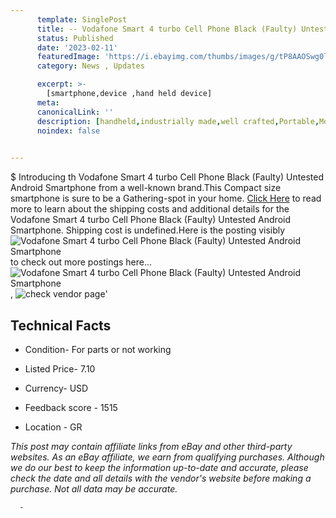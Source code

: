 ```yaml
---
      template: SinglePost
      title: -- Vodafone Smart 4 turbo Cell Phone Black (Faulty) Untested Android Smartphone
      status: Published
      date: '2023-02-11'
      featuredImage: 'https://i.ebayimg.com/thumbs/images/g/tP8AAOSwg0li0OCE/s-l225.jpg'
      category: News , Updates

      excerpt: >-
        [smartphone,device ,hand held device]
      meta:
      canonicalLink: ''
      description: [handheld,industrially made,well crafted,Portable,Mobile,Compact,Convenient,Lightweight,Maneuverable,Man-portable,Miniature,Carriable,Hand-held,Light,Holdable,Transportable,Mobile device,Pocket-sized,On-the-go,Wireless,Cordless,Compact size,Convenient size, smartphone,device ,hand held device]
      noindex: false
      

---
```

$
      Introducing th Vodafone Smart 4 turbo Cell Phone Black (Faulty) Untested Android Smartphone from a well-known brand.This Compact size smartphone is sure to be a Gathering-spot in your home. [Click Here](https://www.ebay.com/itm/225273386069?hash=item3473571455%3Ag%3AtP8AAOSwg0li0OCE&mkevt=1&mkcid=1&mkrid=711-53200-19255-0&campid=%253CePNCampaignId%253E&customid=%253CreferenceId%253E&toolid=10049) to read more to learn about the shipping costs and additional details for the Vodafone Smart 4 turbo Cell Phone Black (Faulty) Untested Android Smartphone. Shipping cost is undefined.Here is the posting visibly ![Vodafone Smart 4 turbo Cell Phone Black (Faulty) Untested Android Smartphone](https://i.ebayimg.com/thumbs/images/g/tP8AAOSwg0li0OCE/s-l225.jpg) to check out more postings here... ![Vodafone Smart 4 turbo Cell Phone Black (Faulty) Untested Android Smartphone](https://i.ebayimg.com/images/g/tP8AAOSwg0li0OCE/s-l1600.jpg), ![check vendor page](https://origin-galleryplus.ebayimg.com/ws/web/225273386069_2_0_1/225x225.jpg,https://origin-galleryplus.ebayimg.com/ws/web/225273386069_3_0_1/225x225.jpg,https://origin-galleryplus.ebayimg.com/ws/web/225273386069_4_0_1/225x225.jpg,https://origin-galleryplus.ebayimg.com/ws/web/225273386069_5_0_1/225x225.jpg,https://origin-galleryplus.ebayimg.com/ws/web/225273386069_6_0_1/225x225.jpg,https://origin-galleryplus.ebayimg.com/ws/web/225273386069_7_0_1/225x225.jpg,https://origin-galleryplus.ebayimg.com/ws/web/225273386069_8_0_1/225x225.jpg,https://origin-galleryplus.ebayimg.com/ws/web/225273386069_9_0_1/225x225.jpg,https://origin-galleryplus.ebayimg.com/ws/web/225273386069_10_0_1/225x225.jpg,https://origin-galleryplus.ebayimg.com/ws/web/225273386069_11_0_1/225x225.jpg)'

      

 ## Technical Facts 



     
      

 - Condition- For parts or not working 


      

 - Listed Price- 7.10 


      

 - Currency- USD 


      

 - Feedback score - 1515 


      

 - Location - GR 


      
      

 *_This post may contain affiliate links from eBay and other third-party websites. As an eBay affiliate, we earn from qualifying purchases. Although we do our best to keep the information up-to-date and accurate, please check the date and all details with the vendor's website before making a purchase. Not all data may be accurate._*




      -
